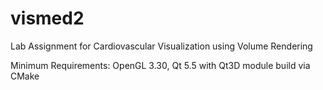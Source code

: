 # vismed2

Lab Assignment for Cardiovascular Visualization using Volume Rendering

Minimum Requirements: OpenGL 3.30, Qt 5.5 with Qt3D module
build via CMake

